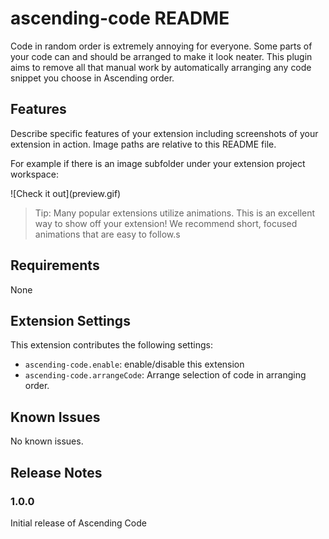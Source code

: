 # ascending-code README

Code in random order is extremely annoying for everyone. Some parts of your code can and should be arranged to make it look neater. This plugin aims to remove all that manual work by automatically arranging any code snippet you choose in Ascending order.

## Features

Describe specific features of your extension including screenshots of your extension in action. Image paths are relative to this README file.

For example if there is an image subfolder under your extension project workspace:

\!\[Check it out]\(preview.gif\)

> Tip: Many popular extensions utilize animations. This is an excellent way to show off your extension! We recommend short, focused animations that are easy to follow.s

## Requirements

None

## Extension Settings

This extension contributes the following settings:

* `ascending-code.enable`: enable/disable this extension
* `ascending-code.arrangeCode`: Arrange selection of code in arranging order.

## Known Issues

No known issues.

## Release Notes

### 1.0.0

Initial release of Ascending Code
